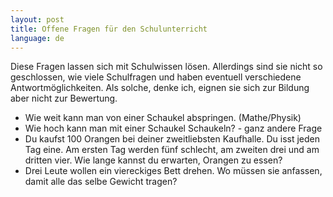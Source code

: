 ```yaml
---
layout: post
title: Offene Fragen für den Schulunterricht
language: de
---
```


Diese Fragen lassen sich mit Schulwissen lösen. Allerdings sind sie nicht so geschlossen, wie viele Schulfragen und haben eventuell verschiedene Antwortmöglichkeiten. Als solche, denke ich, eignen sie sich zur Bildung aber nicht zur Bewertung.

- Wie weit kann man von einer Schaukel abspringen. (Mathe/Physik)
- Wie hoch kann man mit einer Schaukel Schaukeln? - ganz andere Frage
- Du kaufst 100 Orangen bei deiner zweitliebsten Kaufhalle. Du isst jeden Tag eine. Am ersten Tag werden fünf schlecht, am zweiten drei und am dritten vier. Wie lange kannst du erwarten, Orangen zu essen?
- Drei Leute wollen ein viereckiges Bett drehen. Wo müssen sie anfassen, damit alle das selbe Gewicht tragen?